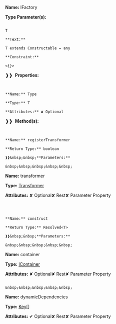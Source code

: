 **Name:** IFactory

**Type Parameter(s):**

```**Name:**

T

**Text:**

T extends Constructable = any

**Constraint:**

<{}>

```

❱❱&nbsp;&nbsp;**Properties:**

&nbsp;&nbsp;&nbsp;&nbsp;&nbsp;
```
**Name:** Type

**Type:** T

**Attributes:** ✘ Optional

```

❱❱&nbsp;&nbsp;**Method(s):**

&nbsp;&nbsp;&nbsp;&nbsp;&nbsp;
```
**Name:** registerTransformer

**Return Type:** boolean

❱❱&nbsp;&nbsp;**Parameters:**

&nbsp;&nbsp;&nbsp;&nbsp;&nbsp;
```
**Name:** transformer

**Type:** [Transformer](https://gitbook-18.gitbook.io/au//kernel/di/typealiases/transformer)<T>

**Attributes:** ✘ Optional✘ Rest✘ Parameter Property

```

```

&nbsp;&nbsp;&nbsp;&nbsp;&nbsp;
```
**Name:** construct

**Return Type:** Resolved<T>

❱❱&nbsp;&nbsp;**Parameters:**

&nbsp;&nbsp;&nbsp;&nbsp;&nbsp;
```
**Name:** container

**Type:** [IContainer](https://gitbook-18.gitbook.io/au//kernel/di/interfaces/icontainer)

**Attributes:** ✘ Optional✘ Rest✘ Parameter Property

```

&nbsp;&nbsp;&nbsp;&nbsp;&nbsp;
```
**Name:** dynamicDependencies

**Type:** [Key](https://gitbook-18.gitbook.io/au//kernel/di/typealiases/key)[]

**Attributes:** ✔ Optional✘ Rest✘ Parameter Property

```

```

